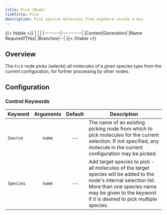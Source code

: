 ```yaml
---
title: Pick (Node)
linkTitle: Pick
description: Pick species molecules from anywhere inside a box
---
```


{{< htable >}}
| | |
|--------|----------|
|Context|Generation|
|Name Required?|Yes|
|Branches|--|
{{< /htable >}}

## Overview

The `Pick` node picks (selects) all molecules of a given species type from the current configuration, for further processing by other nodes.

## Configuration

### Control Keywords

|Keyword|Arguments|Default|Description|
|:------|:--:|:-----:|-----------|
|`Source`|`name`|--|The name of an existing picking node from which to pick molecules for the current selection. If not specified, any molecule in the current configuration may be picked.|
|`Species`|`name`|--|Add target species to pick - all molecules of the target species will be added to the node's internal selection list. More than one species name may be given to the keyword if it is desired to pick multiple species.|
